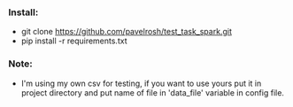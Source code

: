 ### Install:
- git clone https://github.com/pavelrosh/test_task_spark.git
- pip install -r requirements.txt

### Note:
- I'm using my own csv for testing, if you want to use yours put it in project directory
and put name of file in 'data_file' variable in config file.
